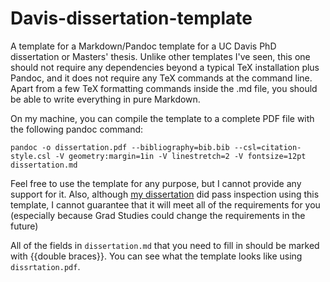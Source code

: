 # Davis-dissertation-template

A template for a Markdown/Pandoc template for a UC Davis PhD dissertation or Masters' thesis.  Unlike other templates I've seen, this one should not require any dependencies beyond a typical TeX installation plus Pandoc, and it does not require any TeX commands at the command line.  Apart from a few TeX formatting commands inside the .md file, you should be able to write everything in pure Markdown.

On my machine, you can compile the template to a complete PDF file with the following pandoc command:

`pandoc -o dissertation.pdf --bibliography=bib.bib --csl=citation-style.csl -V geometry:margin=1in -V linestretch=2 -V fontsize=12pt dissertation.md`

Feel free to use the template for any purpose, but I cannot provide any support for it.  Also, although [my dissertation](https://github.com/davharris/dissertation) did pass inspection using this template, I cannot guarantee that it will meet all of the requirements for you (especially because Grad Studies could change the requirements in the future)

All of the fields in `dissertation.md` that you need to fill in should be marked with {{double braces}}. You can see what the template looks like using `dissrtation.pdf`.
